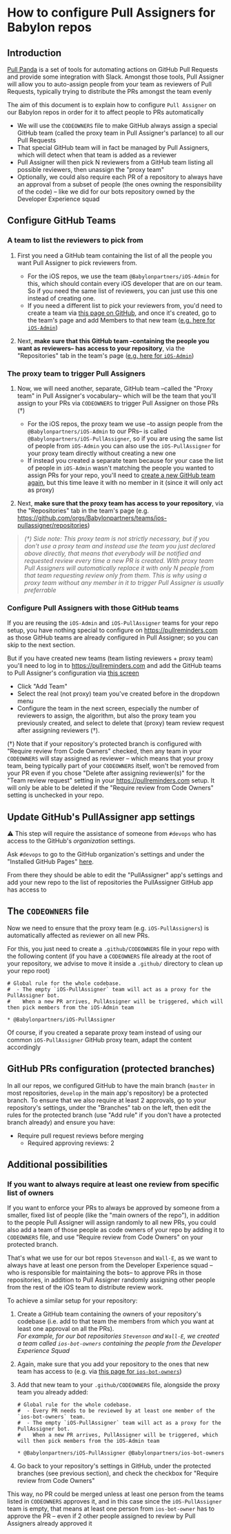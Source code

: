 # How to configure Pull Assigners for Babylon repos

## Introduction

[Pull Panda](https://pullpanda.com/) is a set of tools for automating actions on GitHub Pull Requests and provide some integration with Slack. Amongst those tools, Pull Assigner will allow you to auto-assign people from your team as reviewers of Pull Requests, typically trying to distribute the PRs amongst the team evenly

The aim of this document is to explain how to configure `Pull Assigner` on our Babylon repos in order for it to affect people to PRs automatically

- We will use the `CODEOWNERS` file to make GitHub always assign a special GitHub team (called the proxy team in Pull Assigner's parlance) to all our Pull Requests
- That special GitHub team will in fact be managed by Pull Assigners, which will detect when that team is added as a reviewer
- Pull Assigner will then pick N reviewers from a GitHub team listing all possible reviewers, then unassign the "proxy team"
- Optionally, we could also require each PR of a repository to always have an approval from a subset of people (the ones owning the responsibility of the code) – like we did for our bots repository owned by the Developer Experience squad

## Configure GitHub Teams

### A team to list the reviewers to pick from

1. First you need a GitHub team containing the list of all the people you want Pull Assigner to pick reviewers from.

   * For the iOS repos, we use the team `@Babylonpartners/iOS-Admin` for this, which should contain every iOS developer that are on our team. So if you need the same list of reviewers, you can just use this one instead of creating one.
   * If you need a different list to pick your reviewers from, you'd need to create a team via [this page on GitHub](https://github.com/orgs/Babylonpartners/new-team), and once it's created, go to the team's page and add Members to that new team ([e.g. here for `iOS-Admin`](https://github.com/orgs/Babylonpartners/teams/iOS-Admin/members))

2. Next, **make sure that this GitHub team –containing the people you want as reviewers– has access to your repository**, via the "Repositories" tab in the team's page ([e.g. here for `iOS-Admin`](https://github.com/orgs/Babylonpartners/teams/iOS-Admin/repositories))

### The proxy team to trigger Pull Assigners

1. Now, we will need another, separate, GitHub team –called the "Proxy team" in Pull Assigner's vocabulary– which will be the team that you'll assign to your PRs via `CODEOWNERS` to trigger Pull Assigner on those PRs (†)

   * For the iOS repos, the proxy team we use –to assign people from the `@Babylonpartners/iOS-Admin` to our PRs– is called `@Babylonpartners/iOS-PullAssigner`, so if you are using the same list of people from `iOS-Admin` you can also use the `iOS-PullAssigner` for your proxy team directly without creating a new one
   * If instead you created a separate team because for your case the list of people in `iOS-Admin` wasn't matching the people you wanted to assign PRs for your repo, you'll need to [create a new GitHub team again](https://github.com/orgs/Babylonpartners/new-team), but this time leave it with no member in it (since it will only act as proxy)

2. Next, **make sure that the proxy team has access to your repository**, via the "Repositories" tab in the team's page (e.g. https://github.com/orgs/Babylonpartners/teams/ios-pullassigner/repositories)

> _(†) Side note: This proxy team is not strictly necessary, but if you don't use a proxy team and instead use the team you just declared above directly, that means that everybody will be notified and requested review every time a new PR is created. With proxy team Pull Assigners will automatically replace it with only N people from that team requesting review only from them. This is why using a proxy team without any member in it to trigger Pull Assigner is usually preferrable_

### Configure Pull Assigners with those GitHub teams

If you are reusing the `iOS-Admin` and `iOS-PullAssigner` teams for your repo setup, you have nothing special to configure on https://pullreminders.com as those GitHub teams are already configured in Pull Assigner; so you can skip to the next section.

But if you have created new teams (team listing reviewers + proxy team) you'll need to log in to https://pullreminders.com and add the GitHub teams to Pull Assigner's configuration via [this screen](https://pullreminders.com/installs/6124714/assigner)

 - Click "Add Team"
 - Select the real (not proxy) team you've created before in the dropdown menu
 - Configure the team in the next screen, especially the number of reviewers to assign, the algorithm, but also the proxy team you previously created, and select to delete that (proxy) team review request after assigning reviewers (†).

 (†) Note that if your repository's protected branch is configured with "Require review from Code Owners" checked, then any team in your `CODEOWNERS` will stay assigned as reviewer – which means that your proxy team, being typically part of your `CODEOWNERS` itself, won't be removed from your PR even if you chose "Delete after assigning reviewer(s)" for the "Team review request" setting in your https://pullreminders.com setup. It will only be able to be deleted if the "Require review from Code Owners" setting is unchecked in your repo.

## Update GitHub's PullAssigner app settings

⚠️ This step will require the assistance of someone from `#devops` who has access to the GitHub's *organization* settings.

Ask `#devops` to go to the GitHub organization's settings and under the "Installed GitHub Pages" [here](https://github.com/organizations/Babylonpartners/settings/installations).

From there they should be able to edit the "PullAssigner" app's settings and add your new repo to the list of repositories the PullAssigner GitHub app has access to

## The `CODEOWNERS` file

Now we need to ensure that the proxy team (e.g. `iOS-PullAssigners`) is automatically affected as reviewer on all new PRs.

For this, you just need to create a `.github/CODEOWNERS` file in your repo with the following content (if you have a `CODEOWNERS` file already at the root of your repository, we advise to move it inside a `.github/` directory to clean up your repo root)

```
# Global rule for the whole codebase.
#  - The empty `iOS-PullAssigner` team will act as a proxy for the PullAssigner bot.
#    When a new PR arrives, PullAssigner will be triggered, which will then pick members from the iOS-Admin team

* @Babylonpartners/iOS-PullAssigner
```

Of course, if you created a separate proxy team instead of using our common `iOS-PullAssigner` GitHub proxy team, adapt the content accordingly

## GitHub PRs configuration (protected branches)

In all our repos, we configured GitHub to have the main branch (`master` in most repositories, `develop` in the main app's repository) be a protected branch. To ensure that we also require at least 2 approvals, go to your repository's settings, under the "Branches" tab on the left, then edit the rules for the protected branch (use "Add rule" if you don't have a protected branch already) and ensure you have:

 - Require pull request reviews before merging
   - Required approving reviews: 2

## Additional possibilities

### If you want to always require at least one review from specific list of owners

If you want to enforce your PRs to always be approved by someone from a smaller, fixed list of people (like the "main owners of the repo"), in addition to the people Pull Assigner will assign randomly to all new PRs, you could also add a team of those people as code owners of your repo by adding it to `CODEOWNERS` file, and use "Require review from Code Owners" on your protected branch.

That's what we use for our bot repos `Stevenson` and `Wall-E`, as we want to always have at least one person from the Developer Experience squad –who is responsible for maintaining the bots– to approve PRs in those repositories, in addition to Pull Assigner randomly assigning other people from the rest of the iOS team to distribute review work.

To achieve a similar setup for your repository:

1. Create a GitHub team containing the owners of your repository's codebase (i.e. add to that team the members from which you want at least one approval on all the PRs).  
   _For example, for our bot repositories `Stevenson` and `Wall-E`, we created a team called `ios-bot-owners` containing the people from the Developer Experience Squad_

2. Again, make sure that you add your repository to the ones that new team has access to (e.g. via [this page for `ios-bot-owners`](https://github.com/orgs/Babylonpartners/teams/ios-bot-owners/repositories))
3. Add that new team to your `.github/CODEOWNERS` file, alongside the proxy team you already added:  

    ```
    # Global rule for the whole codebase.
    #  - Every PR needs to be reviewed by at least one member of the `ios-bot-owners` team.
    #  - The empty `iOS-PullAssigner` team will act as a proxy for the PullAssigner bot.
    #    When a new PR arrives, PullAssigner will be triggered, which will then pick members from the iOS-Admin team
    
    * @Babylonpartners/iOS-PullAssigner @Babylonpartners/ios-bot-owners
    ```

4. Go back to your repository's settings in GitHub, under the protected branches (see previous section), and check the checkbox for "Require review from Code Owners"

This way, no PR could be merged unless at least one person from the teams listed in `CODEOWNERS` approves it, and in this case since the `iOS-PullAssigner` team is empty, that means at least one person from `ios-bot-owner` has to approve the PR – even if 2 other people assigned to review by Pull Assigners already approved it
